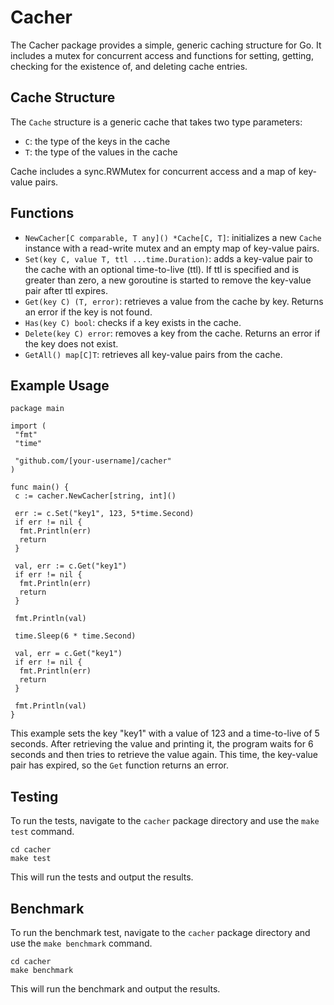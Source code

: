 # Cacher

The Cacher package provides a simple, generic caching structure for Go. It includes a mutex for concurrent access and functions for setting, getting, checking for the existence of, and deleting cache entries.

## Cache Structure

The `Cache` structure is a generic cache that takes two type parameters:

- `C`: the type of the keys in the cache
- `T`: the type of the values in the cache

Cache includes a sync.RWMutex for concurrent access and a map of key-value pairs.

## Functions

- `NewCacher[C comparable, T any]() *Cache[C, T]`: initializes a new `Cache` instance with a read-write mutex and an empty map of key-value pairs.
- `Set(key C, value T, ttl ...time.Duration)`: adds a key-value pair to the cache with an optional time-to-live (ttl). If ttl is specified and is greater than zero, a new goroutine is started to remove the key-value pair after ttl expires.
- `Get(key C) (T, error)`: retrieves a value from the cache by key. Returns an error if the key is not found.
- `Has(key C) bool`: checks if a key exists in the cache.
- `Delete(key C) error`: removes a key from the cache. Returns an error if the key does not exist.
- `GetAll() map[C]T`: retrieves all key-value pairs from the cache.

## Example Usage

```
package main

import (
 "fmt"
 "time"

 "github.com/[your-username]/cacher"
)

func main() {
 c := cacher.NewCacher[string, int]()

 err := c.Set("key1", 123, 5*time.Second)
 if err != nil {
  fmt.Println(err)
  return
 }

 val, err := c.Get("key1")
 if err != nil {
  fmt.Println(err)
  return
 }

 fmt.Println(val)

 time.Sleep(6 * time.Second)

 val, err = c.Get("key1")
 if err != nil {
  fmt.Println(err)
  return
 }

 fmt.Println(val)
}
```

This example sets the key "key1" with a value of 123 and a time-to-live of 5 seconds. After retrieving the value and printing it, the program waits for 6 seconds and then tries to retrieve the value again. This time, the key-value pair has expired, so the `Get` function returns an error.

## Testing

To run the tests, navigate to the `cacher` package directory and use the `make test` command.

```
cd cacher
make test
```

This will run the tests and output the results.

## Benchmark

To run the benchmark test, navigate to the `cacher` package directory and use the `make benchmark` command.

```
cd cacher
make benchmark
```

This will run the benchmark and output the results.